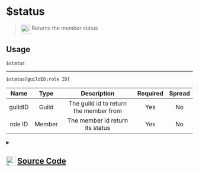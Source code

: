 # $status
> <img align="top" src="https://upload.wikimedia.org/wikipedia/commons/thumb/e/e4/Infobox_info_icon.svg/160px-Infobox_info_icon.svg.png?20150409153300" alt="image" width="25" height="auto"> Returns the member status
## Usage
```
$status
```
---
```
$status[guildID;role ID]
```
| Name | Type | Description | Required | Spread
| :---: | :---: | :---: | :---: | :---: |
guildID | Guild | The guild id to return the member from | Yes | No
role ID | Member | The member id return its status | Yes | No
<details>
<summary>
    
## <img align="top" src="https://cdn4.iconfinder.com/data/icons/iconsimple-logotypes/512/github-512.png" alt="image" width="25" height="auto">  [Source Code](https://github.com/tryforge/ForgeScript-V2/blob/main/src/native/status.ts)
    
</summary>
    
```ts
import { ArgType, NativeFunction, Return } from "../structures"

export default new NativeFunction({
    name: "$status",
    description: "Returns the member status",
    brackets: false,
    unwrap: true,
    args: [
        {
            
            name: "guildID",
            description: "The guild id to return the member from",
            rest: false,
            type: ArgType.Guild,
            required: true
        },
        {
            name: "role ID",
            description: "The member id return its status",
            rest: false,
            type: ArgType.Member,
            pointer: 0,
            required: true
        }
    ],
    execute(ctx, [ guild, member ]) {
        return Return.success(
            (member ?? ctx.member)?.presence?.status
        )
    }
})
```
    
</details>